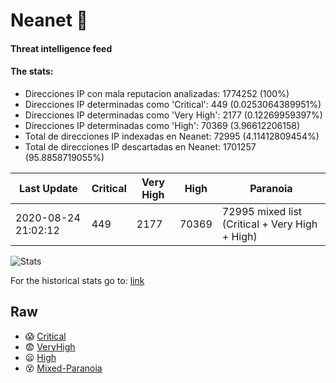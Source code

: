# Neanet :hocho:
#### Threat intelligence feed
#### The stats:

- Direcciones IP con mala reputacion analizadas: 1774252 (100%)
- Direcciones IP determinadas como 'Critical':  449 (0.0253064389951%)
- Direcciones IP determinadas como 'Very High':  2177 (0.12269959397%)
- Direcciones IP determinadas como 'High':  70369 (3.96612206158)
- Total de direcciones IP indexadas en Neanet:  72995 (4.11412809454%)
- Total de direcciones IP descartadas en Neanet:  1701257 (95.8858719055%)

| Last Update | Critical | Very High | High | Paranoia |
| --- | --- | --- | --- | --- |
| 2020-08-24 21:02:12 | 449 | 2177 | 70369 | 72995 mixed list (Critical + Very High + High)|

![Stats](https://docs.google.com/spreadsheets/d/e/2PACX-1vSnaNMIXVabIpDJjufMlzH7poXnshF3mgd8Is1g9ytUEzVsP5my4Trn8f-xkoLLQ38xpL3HtmUexLo6/pubchart?oid=501124687&format=image)

For the historical stats go to: [link](/stats.csv)
## Raw
- :scream: [Critical](https://raw.githubusercontent.com/JavaGarcia/Neanet/master/blacklists/neanet_critical.txt)
- :fearful: [VeryHigh](https://raw.githubusercontent.com/JavaGarcia/Neanet/master/blacklists/neanet_veryHigh.txtt)
- :frowning: [High](https://raw.githubusercontent.com/JavaGarcia/Neanet/master/blacklists/neanet_high.txt)
- :dizzy_face: [Mixed-Paranoia](https://raw.githubusercontent.com/JavaGarcia/Neanet/master/blacklists/neanet_all.txt)







































































































































































































































































































































































































































